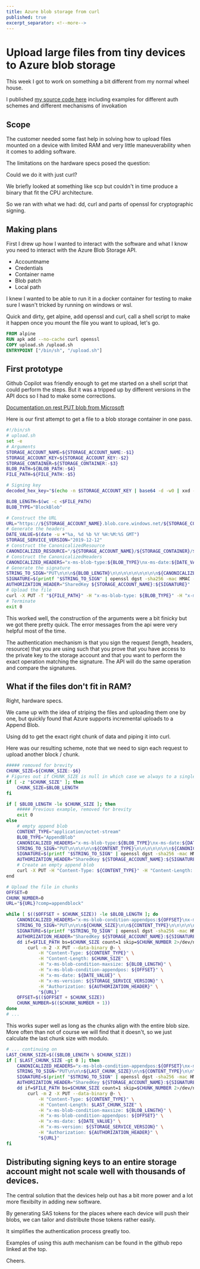 ```yaml
---
title: Azure blob storage from curl
published: true
excerpt_separator: <!--more-->
---
```


# Upload large files from tiny devices to Azure blob storage

This week I got to work on something a bit different from my normal wheel house. 

I published [my source code here](https://github.com/QuadmanSWE/curl-blob) including examples for different auth schemes and different mechanisms of invokation

<!--more-->

## Scope

The customer needed some fast help in solving how to upload files mounted on a device with limited RAM and very little maneuverability when it comes to adding software.

The limitations on the hardware specs posed the question:

Could we do it with just curl?

We briefly looked at something like scp but couldn't in time produce a binary that fit the CPU architecture.

So we ran with what we had: dd, curl and parts of openssl for cryptographic signing.

## Making plans

First I drew up how I wanted to interact with the software and what I know you need to interact with the Azure Blob Storage API.

- Accountname
- Credentials
- Container name
- Blob patch
- Local path

I knew I wanted to be able to run it in a docker container for testing to make sure I wasn't tricked by running on windows or wsl.

Quick and dirty, get alpine, add openssl and curl, call a shell script to make it happen once you mount the file you want to upload, let's go.

``` Dockerfile
FROM alpine
RUN apk add --no-cache curl openssl
COPY upload.sh /upload.sh
ENTRYPOINT ["/bin/sh", "/upload.sh"]
```

## First prototype

Github Copilot was friendly enough to get me started on a shell script that could perform the steps. But it was a tripped up by different versions in the API docs so I had to make some corrections.

[Documentation on rest PUT blob from Microsoft](https://learn.microsoft.com/en-us/rest/api/storageservices/put-blob)


Here is our first attempt to get a file to a blob storage container in one pass.

``` sh
#!/bin/sh
# upload.sh
set -e
# Arguments
STORAGE_ACCOUNT_NAME=${STORAGE_ACCOUNT_NAME:-$1}
STORAGE_ACCOUNT_KEY=${STORAGE_ACCOUNT_KEY:-$2}
STORAGE_CONTAINER=${STORAGE_CONTAINER:-$3}
BLOB_PATH=${BLOB_PATH:-$4}
FILE_PATH=${FILE_PATH:-$5}

# Signing key
decoded_hex_key="$(echo -n $STORAGE_ACCOUNT_KEY | base64 -d -w0 | xxd -p -c256)"

BLOB_LENGTH=$(wc -c <$FILE_PATH)
BLOB_TYPE="BlockBlob"

# Construct the URL
URL="https://${STORAGE_ACCOUNT_NAME}.blob.core.windows.net/${STORAGE_CONTAINER}/${BLOB_PATH}"
# Generate the headers
DATE_VALUE=$(date -u +"%a, %d %b %Y %H:%M:%S GMT")
STORAGE_SERVICE_VERSION="2019-12-12"
# Construct the CanonicalizedResource
CANONICALIZED_RESOURCE="/${STORAGE_ACCOUNT_NAME}/${STORAGE_CONTAINER}/${BLOB_PATH}"
# Construct the CanonicalizedHeaders
CANONICALIZED_HEADERS="x-ms-blob-type:${BLOB_TYPE}\nx-ms-date:${DATE_VALUE}\nx-ms-version:${STORAGE_SERVICE_VERSION}"
# Generate the signature
STRING_TO_SIGN="PUT\n\n\n${BLOB_LENGTH}\n\n\n\n\n\n\n\n\n${CANONICALIZED_HEADERS}\n${CANONICALIZED_RESOURCE}"
SIGNATURE=$(printf "$STRING_TO_SIGN" | openssl dgst -sha256 -mac HMAC -macopt "hexkey:$decoded_hex_key" -binary | base64 -w0)
AUTHORIZATION_HEADER="SharedKey ${STORAGE_ACCOUNT_NAME}:${SIGNATURE}"
# Upload the file
curl -X PUT -T "${FILE_PATH}" -H "x-ms-blob-type: ${BLOB_TYPE}" -H "x-ms-date: ${DATE_VALUE}" -H "x-ms-version: ${STORAGE_SERVICE_VERSION}" -H "Authorization: ${AUTHORIZATION_HEADER}" ${URL}
# Terminate
exit 0
```

This worked well, the construction of the arguments were a bit finicky but we got there pretty quick. The error messages from the api were very helpful most of the time.

The authentication mechanism is that you sign the request (length, headers, resource) that you are using such that you prove that you have access to the private key to the storage account and that you want to perform the exact operation matching the signature. The API will do the same operation and compare the signatures.

## What if the files don't fit in RAM?

Right, hardware specs.

We came up with the idea of striping the files and uploading them one by one, but quickly found that Azure supports incremental uploads to a Append Blob.

Using dd to get the exact right chunk of data and piping it into curl.

Here was our resulting scheme, note that we need to sign each request to upload another block / chunk.

``` sh
##### removed for brevity
CHUNK_SIZE=${CHUNK_SIZE:-$6}
# Figures out if CHUNK_SIZE is null in which case we always to a single blob upload
if [ -z "$CHUNK_SIZE" ]; then
    CHUNK_SIZE=$BLOB_LENGTH
fi

if [ $BLOB_LENGTH -le $CHUNK_SIZE ]; then
    ##### Previous example, removed for brevity
    exit 0
else
    # empty append blob
    CONTENT_TYPE="application/octet-stream"
    BLOB_TYPE="AppendBlob"
    CANONICALIZED_HEADERS="x-ms-blob-type:${BLOB_TYPE}\nx-ms-date:${DATE_VALUE}\nx-ms-version:${STORAGE_SERVICE_VERSION}"
    STRING_TO_SIGN="PUT\n\n\n\n\n${CONTENT_TYPE}\n\n\n\n\n\n\n${CANONICALIZED_HEADERS}\n${CANONICALIZED_RESOURCE}"
    SIGNATURE=$(printf "$STRING_TO_SIGN" | openssl dgst -sha256 -mac HMAC -macopt "hexkey:$decoded_hex_key" -binary | base64 -w0)
    AUTHORIZATION_HEADER="SharedKey ${STORAGE_ACCOUNT_NAME}:${SIGNATURE}"
    # Create an empty append blob
    curl -X PUT -H "Content-Type: ${CONTENT_TYPE}" -H "Content-Length: 0" -H "x-ms-blob-type: ${BLOB_TYPE}" -H "x-ms-date: ${DATE_VALUE}" -H "x-ms-version: ${STORAGE_SERVICE_VERSION}" -H "Authorization: ${AUTHORIZATION_HEADER}" ${URL}
end

# Upload the file in chunks
OFFSET=0
CHUNK_NUMBER=0
URL="${URL}?comp=appendblock"

while [ $(($OFFSET + $CHUNK_SIZE)) -le $BLOB_LENGTH ]; do
    CANONICALIZED_HEADERS="x-ms-blob-condition-appendpos:${OFFSET}\nx-ms-blob-condition-maxsize:${BLOB_LENGTH}\nx-ms-date:${DATE_VALUE}\nx-ms-version:${STORAGE_SERVICE_VERSION}"
    STRING_TO_SIGN="PUT\n\n\n${CHUNK_SIZE}\n\n${CONTENT_TYPE}\n\n\n\n\n\n\n${CANONICALIZED_HEADERS}\n${CANONICALIZED_RESOURCE}\ncomp:appendblock"
    SIGNATURE=$(printf "$STRING_TO_SIGN" | openssl dgst -sha256 -mac HMAC -macopt "hexkey:$decoded_hex_key" -binary | base64 -w0)
    AUTHORIZATION_HEADER="SharedKey ${STORAGE_ACCOUNT_NAME}:${SIGNATURE}"
    dd if=$FILE_PATH bs=$CHUNK_SIZE count=1 skip=$CHUNK_NUMBER 2>/dev/null |
        curl -m 2 -X PUT --data-binary @- \
            -H "Content-Type: ${CONTENT_TYPE}" \
            -H "Content-Length: $CHUNK_SIZE" \
            -H "x-ms-blob-condition-maxsize: ${BLOB_LENGTH}" \
            -H "x-ms-blob-condition-appendpos: ${OFFSET}" \
            -H "x-ms-date: ${DATE_VALUE}" \
            -H "x-ms-version: ${STORAGE_SERVICE_VERSION}" \
            -H "Authorization: ${AUTHORIZATION_HEADER}" \
            "${URL}"
    OFFSET=$(($OFFSET + $CHUNK_SIZE))
    CHUNK_NUMBER=$(($CHUNK_NUMBER + 1))
done
# ...
```

This works super well as long as the chunks align with the entire blob size.
More often than not of course we will find that it doesn't, so we just calculate the last chunk size with modulo.

``` sh
# ... continuing on 
LAST_CHUNK_SIZE=$(($BLOB_LENGTH % $CHUNK_SIZE))
if [ $LAST_CHUNK_SIZE -gt 0 ]; then
    CANONICALIZED_HEADERS="x-ms-blob-condition-appendpos:${OFFSET}\nx-ms-blob-condition-maxsize:${BLOB_LENGTH}\nx-ms-date:${DATE_VALUE}\nx-ms-version:${STORAGE_SERVICE_VERSION}"
    STRING_TO_SIGN="PUT\n\n\n${LAST_CHUNK_SIZE}\n\n${CONTENT_TYPE}\n\n\n\n\n\n\n${CANONICALIZED_HEADERS}\n${CANONICALIZED_RESOURCE}\ncomp:appendblock"
    SIGNATURE=$(printf "$STRING_TO_SIGN" | openssl dgst -sha256 -mac HMAC -macopt "hexkey:$decoded_hex_key" -binary | base64 -w0)
    AUTHORIZATION_HEADER="SharedKey ${STORAGE_ACCOUNT_NAME}:${SIGNATURE}"
    dd if=$FILE_PATH bs=$CHUNK_SIZE count=1 skip=$CHUNK_NUMBER 2>/dev/null |
        curl -m 2 -X PUT --data-binary @- \
            -H "Content-Type: ${CONTENT_TYPE}" \
            -H "Content-Length: $LAST_CHUNK_SIZE" \
            -H "x-ms-blob-condition-maxsize: ${BLOB_LENGTH}" \
            -H "x-ms-blob-condition-appendpos: ${OFFSET}" \
            -H "x-ms-date: ${DATE_VALUE}" \
            -H "x-ms-version: ${STORAGE_SERVICE_VERSION}" \
            -H "Authorization: ${AUTHORIZATION_HEADER}" \
            "${URL}"
fi
```

## Distributing signing keys to an entire storage account might not scale well with thousands of devices.

The central solution that the devices help out has a bit more power and a lot more flexibilty in adding new software.

By generating SAS tokens for the places where each device will push their blobs, we can tailor and distribute those tokens rather easily.

It simplifies the authentication process greatly too.

Examples of using this auth mechanism can be found in the github repo linked at the top.

Cheers.